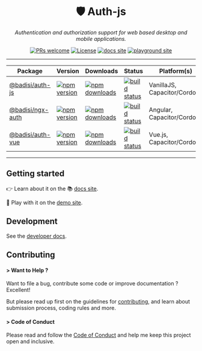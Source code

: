 <div align="center">

# 🛡️ Auth-js

<i>Authentication and authorization support for web based desktop and mobile applications.</i>

[![PRs welcome](https://img.shields.io/badge/PRs-welcome-brightgreen.svg)][pullrequest]
[![License](https://img.shields.io/npm/l/@badisi/auth-js.svg?color=ff69b4)][license]
[![docs site](https://img.shields.io/badge/documentation-ed6e55?logo=readthedocs&logoColor=f5f5f5)][docs-site]
[![playground site](https://img.shields.io/badge/playground-ed6e55?logo=data:image/svg%2bxml;base64,PHN2ZyB4bWxucz0iaHR0cDovL3d3dy53My5vcmcvMjAwMC9zdmciIGhlaWdodD0iMjRweCIgdmlld0JveD0iMCAtOTYwIDk2MCA5NjAiIHdpZHRoPSIyNHB4IiBmaWxsPSIjZjVmNWY1Ij48cGF0aCBkPSJNMzIwLTIwMHYtNTYwbDQ0MCAyODAtNDQwIDI4MFoiLz48L3N2Zz4=)][playground-site]

<hr/>

Package | Version | Downloads | Status | Platform(s)
--- | --- | --- | --- | ---
[@badisi/auth-js](/libs/auth-js) | [![npm version](https://img.shields.io/npm/v/@badisi/auth-js.svg?color=blue&logo=npm)][npm-auth-js] | [![npm downloads](https://img.shields.io/npm/dw/@badisi/auth-js.svg?color=7986CB&logo=npm&label=npm)][npm-dl-auth-js] | [![build status](https://img.shields.io/github/actions/workflow/status/badisi/auth-js/ci_test_auth-js.yml?logo=github)][build-auth-js] | VanillaJS, Capacitor/Cordova
[@badisi/ngx-auth](/libs/ngx-auth) | [![npm version](https://img.shields.io/npm/v/@badisi/ngx-auth.svg?color=blue&logo=npm)][npm-ngx-auth] | [![npm downloads](https://img.shields.io/npm/dw/@badisi/ngx-auth.svg?color=7986CB&logo=npm&label=npm)][npm-dl-ngx-auth] | [![build status](https://img.shields.io/github/actions/workflow/status/badisi/auth-js/ci_test_ngx-auth.yml?logo=github)][build-ngx-auth] | Angular, Capacitor/Cordova
[@badisi/auth-vue](/libs/auth-vue) | [![npm version](https://img.shields.io/npm/v/@badisi/auth-vue.svg?color=blue&logo=npm)][npm-auth-vue] | [![npm downloads](https://img.shields.io/npm/dw/@badisi/auth-vue.svg?color=7986CB&logo=npm&label=npm)][npm-dl-auth-vue] | [![build status](https://img.shields.io/github/actions/workflow/status/badisi/auth-js/ci_test_auth-vue.yml?logo=github)][build-auth-vue] | Vue.js, Capacitor/Cordova

</div>

<hr/>


## Getting started

👉 Learn about it on the 📚 <a href="https://badisi.github.io/auth-js" target="_self">docs site</a>.

🎈 Play with it on the <a href="https://badisi.github.io/auth-js/demo-app/auth-js" target="_self">demo site</a>.


## Development

See the [developer docs][developer].


## Contributing

#### > Want to Help ?

Want to file a bug, contribute some code or improve documentation ? Excellent!

But please read up first on the guidelines for [contributing][contributing], and learn about submission process, coding rules and more.

#### > Code of Conduct

Please read and follow the [Code of Conduct][codeofconduct] and help me keep this project open and inclusive.




[npm-auth-js]: https://www.npmjs.com/package/@badisi/auth-js
[npm-ngx-auth]: https://www.npmjs.com/package/@badisi/ngx-auth
[npm-auth-vue]: https://www.npmjs.com/package/@badisi/auth-vue
[npm-dl-auth-js]: https://npmcharts.com/compare/@badisi/auth-js?minimal=true
[npm-dl-ngx-auth]: https://npmcharts.com/compare/@badisi/ngx-auth?minimal=true
[npm-dl-auth-vue]: https://npmcharts.com/compare/@badisi/auth-vue?minimal=true
[build-auth-js]: https://github.com/badisi/auth-js/actions/workflows/ci_test_auth-js.yml
[build-ngx-auth]: https://github.com/badisi/auth-js/actions/workflows/ci_test_ngx-auth.yml
[build-auth-vue]: https://github.com/badisi/auth-js/actions/workflows/ci_test_auth-vue.yml
[pullrequest]: https://github.com/badisi/auth-js/blob/main/CONTRIBUTING.md#-submitting-a-pull-request-pr
[license]: https://github.com/badisi/auth-js/blob/main/LICENSE
[developer]: https://github.com/badisi/auth-js/blob/main/DEVELOPER.md
[contributing]: https://github.com/badisi/auth-js/blob/main/CONTRIBUTING.md
[codeofconduct]: https://github.com/badisi/auth-js/blob/main/CODE_OF_CONDUCT.md
[docs-site]: https://badisi.github.io/auth-js
[playground-site]: https://badisi.github.io/auth-js/demo-app/auth-js
